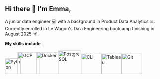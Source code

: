 ## Hi there 👋 I'm Emma,

A junior data engineer :computer: with a background in Product Data Analytics :bar_chart:. Currently enrolled in Le Wagon's Data Engineering bootcamp finishing in August 2025 :sunny:. 

**My skills include**

<img src="https://s3.dualstack.us-east-2.amazonaws.com/pythondotorg-assets/media/community/logos/python-logo-only.png" title="Python" width="50" height="auto"/><img src="https://1000logos.net/wp-content/uploads/2020/05/Emblem-Google-Cloud.jpg" title="GCP" width="auto" height="70" style="display: inline-block; margin-right:0; margin-left: -10px;"/><img src="https://cdn4.iconfinder.com/data/icons/logos-and-brands/512/97_Docker_logo_logos-1024.png" title="Docker" width="auto" height="70" style="display: inline-block; margin-right:0; margin-left: -10px;"/><img src="https://www.stickersdevs.com.br/wp-content/uploads/2022/01/postgreesql-logo-adesivo-sticker.png" title="PostgreSQL" width="auto" height="75" style="display: inline-block; margin-right:0; margin-left: 0;"/><img src="https://static.thenounproject.com/png/4118837-200.png" title="CLI" width="auto" height="65" style="display: inline-block; margin-right:0; margin-left: 0;"/><img src="https://logos-world.net/wp-content/uploads/2021/10/Tableau-Symbol.png" title="Tableau" width="auto" height="65" style="display: inline-block; margin-right:0; margin-left: 0;"/><img src="https://encrypted-tbn0.gstatic.com/images?q=tbn:ANd9GcRcAPUPUaIwoRQS7QdxhFEsTXDnAsKW8cJXQw&s" title="Git" width="auto" height="65" style="display: inline-block; margin-right:0; margin-left: 0;"/>



<!--
- 🌱 I’m currently learning ...
- 👯 I’m looking to collaborate on ...
- 🤔 I’m looking for help with ...
- 💬 Ask me about ...
- 📫 How to reach me: ...
- 😄 Pronouns: ...
- ⚡ Fun fact: ...
-->

